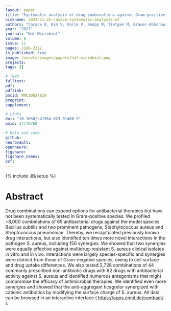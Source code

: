 ```yaml
---
layout: paper
title: "Systematic analysis of drug combinations against Gram-positive bacteria"
nickname: 2023-11-22-cacace-systematic-analysis-of
authors: "Cacace E, Kim V, Varik V, Knopp M, Tietgen M, Brauer-Nikonow A, Inecik K, Mateus A, Milanese A, Marli MT, Mitosch K, Selkrig J, Brochado AR, Kuipers OP, Kjos M, Zeller G, Savitski MM, Gottig S, Huber W, Typas A"
year: "2023"
journal: "Nat Microbiol"
volume: 8
issue: 11
pages: 2196-2212
is_published: true
image: /assets/images/papers/nat-microbiol.png
projects:
tags: []

# Text
fulltext:
pdf:
pdflink:
pmcid: PMC10627819
preprint:
supplement:

# Links
doi: "10.1038/s41564-023-01486-9"
pmid: 37770760

# Data and code
github:
neurovault:
openneuro:
figshare:
figshare_names:
osf:
---
```

{% include JB/setup %}

# Abstract

Drug combinations can expand options for antibacterial therapies but have not been systematically tested in Gram-positive species. We profiled ~8,000 combinations of 65 antibacterial drugs against the model species Bacillus subtilis and two prominent pathogens, Staphylococcus aureus and Streptococcus pneumoniae. Thereby, we recapitulated previously known drug interactions, but also identified ten times more novel interactions in the pathogen S. aureus, including 150 synergies. We showed that two synergies were equally effective against multidrug-resistant S. aureus clinical isolates in vitro and in vivo. Interactions were largely species-specific and synergies were distinct from those of Gram-negative species, owing to cell surface and drug uptake differences. We also tested 2,728 combinations of 44 commonly prescribed non-antibiotic drugs with 62 drugs with antibacterial activity against S. aureus and identified numerous antagonisms that might compromise the efficacy of antimicrobial therapies. We identified even more synergies and showed that the anti-aggregant ticagrelor synergized with cationic antibiotics by modifying the surface charge of S. aureus. All data can be browsed in an interactive interface ( https://apps.embl.de/combact/ ).
